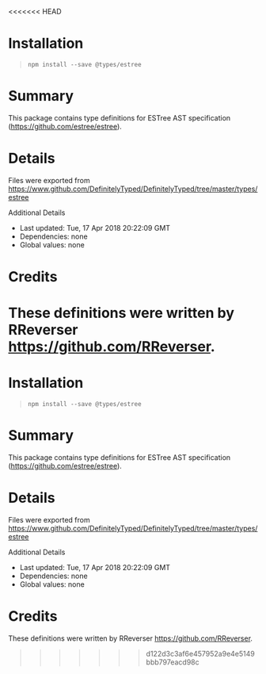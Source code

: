 <<<<<<< HEAD
# Installation
> `npm install --save @types/estree`

# Summary
This package contains type definitions for ESTree AST specification (https://github.com/estree/estree).

# Details
Files were exported from https://www.github.com/DefinitelyTyped/DefinitelyTyped/tree/master/types/estree

Additional Details
 * Last updated: Tue, 17 Apr 2018 20:22:09 GMT
 * Dependencies: none
 * Global values: none

# Credits
These definitions were written by RReverser <https://github.com/RReverser>.
=======
# Installation
> `npm install --save @types/estree`

# Summary
This package contains type definitions for ESTree AST specification (https://github.com/estree/estree).

# Details
Files were exported from https://www.github.com/DefinitelyTyped/DefinitelyTyped/tree/master/types/estree

Additional Details
 * Last updated: Tue, 17 Apr 2018 20:22:09 GMT
 * Dependencies: none
 * Global values: none

# Credits
These definitions were written by RReverser <https://github.com/RReverser>.
>>>>>>> d122d3c3af6e457952a9e4e5149bbb797eacd98c
